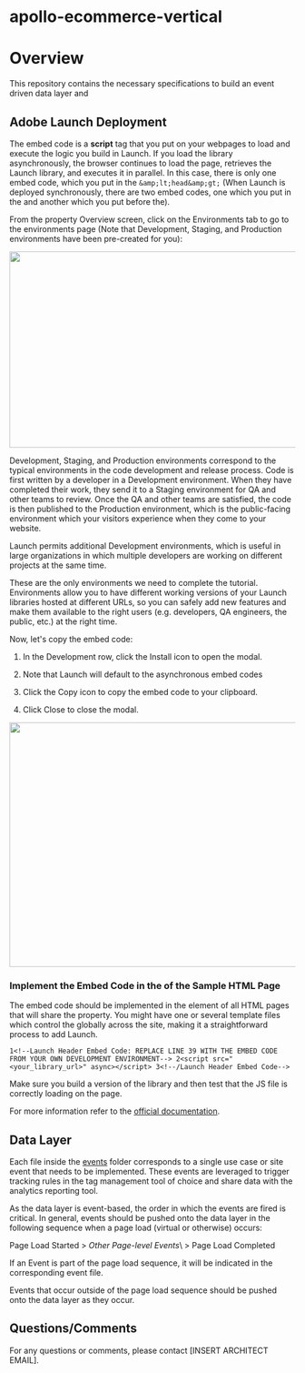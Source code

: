 # apollo-ecommerce-vertical

<h1 id="overview"><strong>Overview</strong></h1>
<p>This repository contains the necessary specifications to build an event driven data layer and</p>
<h2 id="adobe-launch-deployment">Adobe Launch Deployment</h2>
<p>The embed code is a <strong>script</strong> tag that you put on your webpages to load and execute the logic you build in Launch. If you load the library asynchronously, the browser continues to load the page, retrieves the Launch library, and executes it in parallel. In this case, there is only one embed code, which you put in the&nbsp;<code>&amp;amp;lt;head&amp;amp;gt;</code> (When Launch is deployed synchronously, there are two embed codes, one which you put in the and another which you put before the).</p>
<p>From the property Overview screen, click on the Environments tab to go to the environments page (Note that Development, Staging, and Production environments have been pre-created for you):</p>
<div class="rich-media-item mediaSingleView-content-wrap image-center sc-ePZHVD kLKZTy sc-bEjcJn jjvZSm" data-layout="center" data-node-type="mediaSingle"><div class="sc-bGbJRg kUjBNf"><div class="new-file-experience-wrapper sc-eeMjtc czMCpw" data-testid="media-card-view"><div class="media-file-card-view sc-bhizqx jGLuht" data-testid="media-file-card-view" data-test-media-name="https://camo.githubusercontent.com/0e5d24c8d0f0c5d640e44c1a01fe771d7cc3ab8d9439adb1b83e644455e0aaf0/68747470733a2f2f646f63732e61646f62652e636f6d2f636f6e74656e742f64616d2f68656c702f636f72652d73657276696365732d6c6561726e2e656e2f68656c702f776562736974652d696d706c656d656e746174696f6e2f696d616765732f6c61756e63682d656e7669726f6e6d656e74732e706e67" data-test-status="complete"><img class="sc-drKuOJ eHwasM" draggable="false" src="https://camo.githubusercontent.com/0e5d24c8d0f0c5d640e44c1a01fe771d7cc3ab8d9439adb1b83e644455e0aaf0/68747470733a2f2f646f63732e61646f62652e636f6d2f636f6e74656e742f64616d2f68656c702f636f72652d73657276696365732d6c6561726e2e656e2f68656c702f776562736974652d696d706c656d656e746174696f6e2f696d616765732f6c61756e63682d656e7669726f6e6d656e74732e706e67" alt="" width="746" height="345" data-testid="media-image"></div></div></div></div>
<p>Development, Staging, and Production environments correspond to the typical environments in the code development and release process. Code is first written by a developer in a Development environment. When they have completed their work, they send it to a Staging environment for QA and other teams to review. Once the QA and other teams are satisfied, the code is then published to the Production environment, which is the public-facing environment which your visitors experience when they come to your website.</p>
<p>Launch permits additional Development environments, which is useful in large organizations in which multiple developers are working on different projects at the same time.</p>
<p>These are the only environments we need to complete the tutorial. Environments allow you to have different working versions of your Launch libraries hosted at different URLs, so you can safely add new features and make them available to the right users (e.g. developers, QA engineers, the public, etc.) at the right time.</p>
<p>Now, let's copy the embed code:</p>
<ol>
<li><p>In the Development row, click the Install icon to open the modal.</p></li>
<li><p>Note that Launch will default to the asynchronous embed codes</p></li>
<li><p>Click the Copy icon to copy the embed code to your clipboard.</p></li>
<li><p>Click Close to close the modal.</p></li>
</ol>
<!-- -->
<!-- -->
<div class="rich-media-item mediaSingleView-content-wrap image-center sc-ePZHVD kLKZTy sc-bEjcJn jjvZSm" data-layout="center" data-node-type="mediaSingle"><div class="sc-bGbJRg jSORbV"><div class="new-file-experience-wrapper sc-eeMjtc TbWkh" data-testid="media-card-view"><div class="media-file-card-view sc-bhizqx jGLuht" data-testid="media-file-card-view" data-test-media-name="https://camo.githubusercontent.com/4d57db0080c5ab4e3c43ce9975524d18bb08752ab64775708670a14fd8627b77/68747470733a2f2f646f63732e61646f62652e636f6d2f636f6e74656e742f64616d2f68656c702f636f72652d73657276696365732d6c6561726e2e656e2f68656c702f776562736974652d696d706c656d656e746174696f6e2f696d616765732f6c61756e63682d636f7079496e7374616c6c436f64652e706e67" data-test-status="complete"><img class="sc-drKuOJ eHwasM" draggable="false" src="https://camo.githubusercontent.com/4d57db0080c5ab4e3c43ce9975524d18bb08752ab64775708670a14fd8627b77/68747470733a2f2f646f63732e61646f62652e636f6d2f636f6e74656e742f64616d2f68656c702f636f72652d73657276696365732d6c6561726e2e656e2f68656c702f776562736974652d696d706c656d656e746174696f6e2f696d616765732f6c61756e63682d636f7079496e7374616c6c436f64652e706e67" alt="" width="743" height="430" data-testid="media-image"></div></div></div></div>
<h3 id="implement-the-embed-code-in-the-of-the-sample-html-page">Implement the Embed Code in the of the Sample HTML Page</h3>
<p>The embed code should be implemented in the element of all HTML pages that will share the property. You might have one or several template files which control the globally across the site, making it a straightforward process to add Launch.</p>
<div class="code-block sc-cMjzQU dEWtyV"><span class="prismjs css-1xfvm4v" data-code-lang="" data-ds--code--code-block=""><code><span class="comment linenumber react-syntax-highlighter-line-number">1</span><span class="">&lt;!--Launch Header Embed Code: REPLACE LINE 39 WITH THE EMBED CODE FROM YOUR OWN DEVELOPMENT ENVIRONMENT--&gt; </span><span class="comment linenumber react-syntax-highlighter-line-number">2</span>&lt;script src="&lt;your_library_url&gt;" async&gt;&lt;/script&gt; <span class="comment linenumber react-syntax-highlighter-line-number">3</span>&lt;!--/Launch Header Embed Code--&gt; </code></span></div>
<p>Make sure you build a version of the library and then test that the JS file is correctly loading on the page.</p>
<p>For more information refer to the&nbsp;<a href="https://docs.adobe.com/content/help/en/core-services-learn/implementing-in-websites-with-launch/configure-launch/launch.html" title="https://docs.adobe.com/content/help/en/core-services-learn/implementing-in-websites-with-launch/configure-launch/launch.html">official documentation</a>.</p>
<h2 id="data-layer">Data Layer</h2>
<p>Each file inside the&nbsp;<a href="https://github.com/searchdiscovery/mohawk-flooring-dl-spec/blob/main/events" title="https://github.com/searchdiscovery/mohawk-flooring-dl-spec/blob/main/events">events</a>&nbsp;folder corresponds to a single use case or site event that needs to be implemented. These events are leveraged to trigger tracking rules in the tag management tool of choice and share data with the analytics reporting tool.</p>
<p>As the data layer is event-based, the order in which the events are fired is critical. In general, events should be pushed onto the data layer in the following sequence when a page load (virtual or otherwise) occurs:</p>
<p>Page Load Started &gt; <em>Other Page-level Events</em>\ &gt; Page Load Completed</p>
<p>If an Event is part of the page load sequence, it will be indicated in the corresponding event file.</p>
<p>Events that occur outside of the page load sequence should be pushed onto the data layer as they occur.</p>
<h2 id="questionscomments">Questions/Comments</h2>
<p>For any questions or comments, please contact&nbsp;[INSERT ARCHITECT EMAIL].</p>